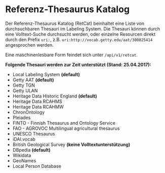 # Referenz-Thesaurus Katalog

Der Referenz-Thesaurus Katalog (RetCat) beinhaltet eine Liste von durchsuchbaren Thesauri im Labeling System. Die Thesauri können durch eine Volltext-Suche durchsucht werden, oder einzelne Resourcen direkt durch den Prefix `uri:`, z.B. `uri:http://vocab.getty.edu/aat/300025414` angesprochen werden.

Eine maschinenlesbare Form feindet sich unter `/api/v1/retcat`.

**Folgende Thesauri werden zur Zeit unterstützt (Stand: 25.04.2017):**

* Local Labeling System **(default)**
* Getty AAT **(default)**
* Getty TGN
* Getty ULAN
* Heritage Data Historic England **(default)**
* Heritage Data RCAHMS
* Heritage Data RCAHMW
* ChronOntology
* Pleiades
* FINTO - Finnish Thesaurus and Ontology Service
* FAO - AGROVOC Multilingual agricultural thesaurus
* UNESCO Thesaurus
* iDAI.vocab
* British Geological Survey **(keine Volltextunterstützung)**
* DBpedia **(default)**
* Wikidata
* GeoNames
* Local Person Database
